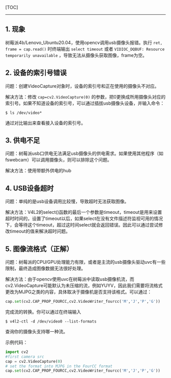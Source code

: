 <!--
+++
title       = "OpenCV调用usb摄像头出现“select timeout”解决方法"
description = "1. 现象; 2. 设备的索引号错误; 3. 供电不足; 4. USB设备超时; 5. 图像流格式（正解）"
date        = "2022-01-03"
tags        = []
categories  = ["5-框架应用","57-opencv"]
series      = []
keywords    = []
weight      = 5
toc         = true
draft       = false
+++ -->

[TOC]

---

## 1. 现象

树莓派4b/Lenovo_Ubuntu20.04，使用opencv调用usb摄像头报错。执行 `ret, frame = cap.read()` 时终端输出 `select timeout` 或者 `VIDIOC_DQBUF: Resource temporarily unavailable` ，导致无法从摄像头获取图像，frame为空。

## 2. 设备的索引号错误

问题：创建VideoCapture对象时，设备的索引号和正在使用的摄像头不对应。

解决方法：修改 `cap=cv2.VideoCapture(0)` 的参数，把0更换成所用摄像头对应的索引号。如果不知道设备的索引号，可以通过插拔usb摄像头设备，并输入命令：

```
$ ls /dev/video*
```

通过对比输出来查看接入设备的索引号。

## 3. 供电不足

问题：树莓派usb口供电无法满足usb摄像头的供电需求。如果使用其他程序（如fswebcam）可以调用摄像头，则可以排除这个问题。

解决方法：使用带额外供电的hub

## 4. USB设备超时

问题：单纯的是usb设备调用比较慢，导致超时无法获取图像。

解决方法：V4L2的select()函数的最后一个参数是timeout，timeout是用来设置超时时间的，设置了timeout以后，如果select在没有文件描述符监视可用的情况下，会等待这个timeout，超过这时间select就会返回错误。因此可以通过尝试修改timeout的值来解决超时问题。

## 5. 图像流格式（正解）

问题：树莓派的CPU/GPU处理能力有限，或者是主流的usb摄像头驱动uvc有一些限制，最终造成图像数据无法很好处理。

解决方法：由于opencv使用uvc在树莓派中读取usb摄像机流，而cv2.VideoCapture可能默认为未压缩的流，例如YUYV，因此我们需要将流格式更改为MJPG之类的内容，具体取决于摄像机是否支持该格式。可以通过：

```py
cap.set(cv2.CAP_PROP_FOURCC,cv2.VideoWriter_fourcc('M','J','P','G'))
```

完成流的转换。你可以通过在终端输入

```
$ v4l2-ctl -d /dev/video0 --list-formats
```

查询你的摄像头支持哪一种流。

示例代码：

```py
import cv2
#first camera src
cap = cv2.VideoCapture(0)
# set the format into MJPG in the FourCC format
cap.set(cv2.CAP_PROP_FOURCC,cv2.VideoWriter_fourcc('M','J','P','G'))
```
